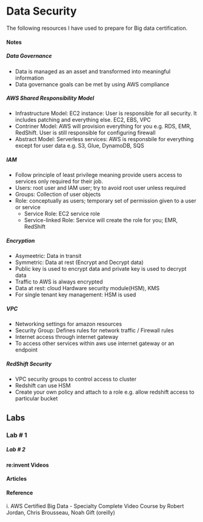 
# Data Security

The following resources I have used to prepare for Big data certification.

#### Notes

##### Data Governance

- Data is managed as an asset and transformed into meaningful information
- Data governance goals can be met by using AWS compliance

##### AWS Shared Responsibility Model

- Infrastructure Model: EC2 instance: User is responsible for all security. It includes patching and everything else. EC2, EBS, VPC
- Contriner Model: AWS will provision everything for you e.g. RDS, EMR, RedShift. User is still responsible for configuring firewall
- Abstract Model: Serverless services: AWS is responsbile for everything except for user data e.g. S3, Glue, DynamoDB, SQS

##### IAM

- Follow principle of least privilege meaning provide users access to services only required for their job.
- Users: root user and IAM user; try to avoid root user unless required
- Groups: Collection of user objects
- Role: conceptually as users; temporary set of permission given to a user or service
	- Service Role: EC2 service role
	- Service-linked Role: Service will create the role for you; EMR, RedShift

##### Encryption

- Asymeetric: Data in transit
- Symmetric: Data at rest (Encrypt and Decrypt data)
- Public key is used to encrypt data and private key is used to decrypt data 
- Traffic to AWS is always encrypted
- Data at rest: cloud Hardware security module(HSM), KMS
- For single tenant key management: HSM is used

##### VPC

- Networking settings for amazon resources
- Security Group: Defines rules for network traffic / Firewall rules
- Internet access through internet gateway
- To access other services within aws use internet gateway or an endpoint

##### RedShift Security

- VPC security groups to control access to cluster
- Redshift can use HSM
- Create your own policy and attach to a role e.g. allow redshift access to particular bucket

## Labs


### Lab # 1


##### Lab # 2


#### re:invent Videos

#### Articles


#### Reference
i. AWS Certified Big Data - Specialty Complete Video Course by Robert Jordan, Chris Brousseau, Noah Gift (oreilly)

